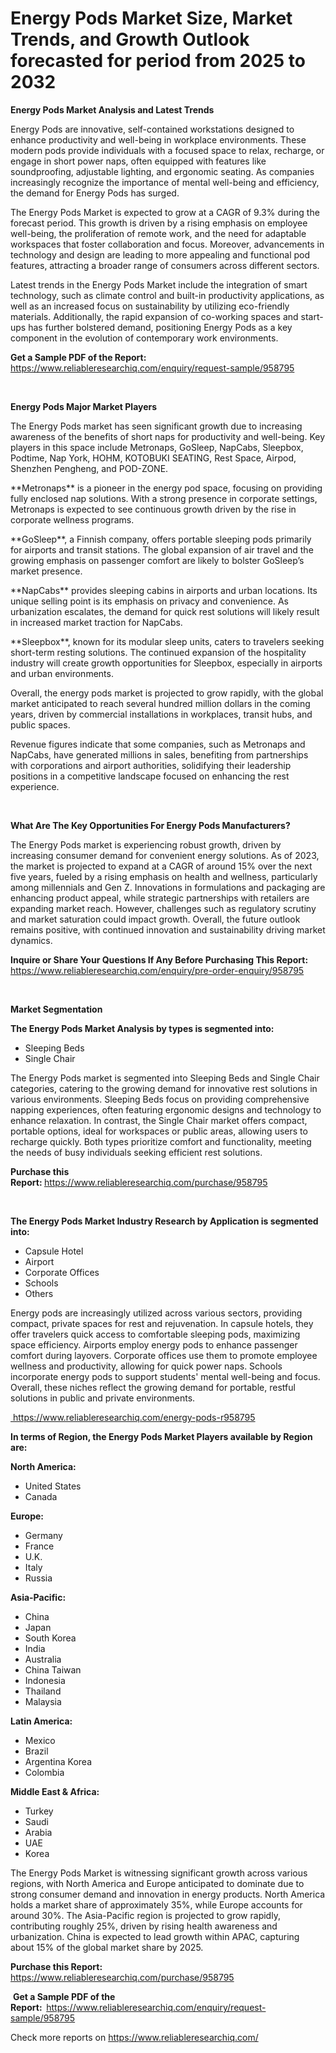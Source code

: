 <p><h1>Energy Pods Market Size, Market Trends, and Growth Outlook forecasted for period from 2025 to 2032</h1></p><p><strong>Energy Pods Market Analysis and Latest Trends</strong></p>
<p><p>Energy Pods are innovative, self-contained workstations designed to enhance productivity and well-being in workplace environments. These modern pods provide individuals with a focused space to relax, recharge, or engage in short power naps, often equipped with features like soundproofing, adjustable lighting, and ergonomic seating. As companies increasingly recognize the importance of mental well-being and efficiency, the demand for Energy Pods has surged.</p><p>The Energy Pods Market is expected to grow at a CAGR of 9.3% during the forecast period. This growth is driven by a rising emphasis on employee well-being, the proliferation of remote work, and the need for adaptable workspaces that foster collaboration and focus. Moreover, advancements in technology and design are leading to more appealing and functional pod features, attracting a broader range of consumers across different sectors.</p><p>Latest trends in the Energy Pods Market include the integration of smart technology, such as climate control and built-in productivity applications, as well as an increased focus on sustainability by utilizing eco-friendly materials. Additionally, the rapid expansion of co-working spaces and start-ups has further bolstered demand, positioning Energy Pods as a key component in the evolution of contemporary work environments.</p></p>
<p><strong>Get a Sample PDF of the Report:&nbsp;</strong> <a href="https://www.reliableresearchiq.com/enquiry/request-sample/958795?utm_campaign=2257&utm_medium=2&utm_source=Github&utm_content=ia&utm_term=21022025&utm_id=energy-pods">https://www.reliableresearchiq.com/enquiry/request-sample/958795</a></p>
<p>&nbsp;</p>
<p><strong>Energy Pods Major Market Players</strong></p>
<p><p>The Energy Pods market has seen significant growth due to increasing awareness of the benefits of short naps for productivity and well-being. Key players in this space include Metronaps, GoSleep, NapCabs, Sleepbox, Podtime, Nap York, HOHM, KOTOBUKI SEATING, Rest Space, Airpod, Shenzhen Pengheng, and POD-ZONE.</p><p>**Metronaps** is a pioneer in the energy pod space, focusing on providing fully enclosed nap solutions. With a strong presence in corporate settings, Metronaps is expected to see continuous growth driven by the rise in corporate wellness programs.</p><p>**GoSleep**, a Finnish company, offers portable sleeping pods primarily for airports and transit stations. The global expansion of air travel and the growing emphasis on passenger comfort are likely to bolster GoSleep’s market presence.</p><p>**NapCabs** provides sleeping cabins in airports and urban locations. Its unique selling point is its emphasis on privacy and convenience. As urbanization escalates, the demand for quick rest solutions will likely result in increased market traction for NapCabs.</p><p>**Sleepbox**, known for its modular sleep units, caters to travelers seeking short-term resting solutions. The continued expansion of the hospitality industry will create growth opportunities for Sleepbox, especially in airports and urban environments.</p><p>Overall, the energy pods market is projected to grow rapidly, with the global market anticipated to reach several hundred million dollars in the coming years, driven by commercial installations in workplaces, transit hubs, and public spaces. </p><p>Revenue figures indicate that some companies, such as Metronaps and NapCabs, have generated millions in sales, benefiting from partnerships with corporations and airport authorities, solidifying their leadership positions in a competitive landscape focused on enhancing the rest experience.</p></p>
<p>&nbsp;</p>
<p><strong>What Are The Key Opportunities For Energy Pods Manufacturers?</strong></p>
<p><p>The Energy Pods market is experiencing robust growth, driven by increasing consumer demand for convenient energy solutions. As of 2023, the market is projected to expand at a CAGR of around 15% over the next five years, fueled by a rising emphasis on health and wellness, particularly among millennials and Gen Z. Innovations in formulations and packaging are enhancing product appeal, while strategic partnerships with retailers are expanding market reach. However, challenges such as regulatory scrutiny and market saturation could impact growth. Overall, the future outlook remains positive, with continued innovation and sustainability driving market dynamics.</p></p>
<p><strong>Inquire or Share Your Questions If Any Before Purchasing This Report:</strong> <a href="https://www.reliableresearchiq.com/enquiry/pre-order-enquiry/958795?utm_campaign=2257&utm_medium=2&utm_source=Github&utm_content=ia&utm_term=21022025&utm_id=energy-pods">https://www.reliableresearchiq.com/enquiry/pre-order-enquiry/958795</a></p>
<p>&nbsp;</p>
<p><strong>Market Segmentation</strong></p>
<p><strong>The Energy Pods Market Analysis by types is segmented into:</strong></p>
<p><ul><li>Sleeping Beds</li><li>Single Chair</li></ul></p>
<p><p>The Energy Pods market is segmented into Sleeping Beds and Single Chair categories, catering to the growing demand for innovative rest solutions in various environments. Sleeping Beds focus on providing comprehensive napping experiences, often featuring ergonomic designs and technology to enhance relaxation. In contrast, the Single Chair market offers compact, portable options, ideal for workspaces or public areas, allowing users to recharge quickly. Both types prioritize comfort and functionality, meeting the needs of busy individuals seeking efficient rest solutions.</p></p>
<p><strong>Purchase this Report:&nbsp;</strong><a href="https://www.reliableresearchiq.com/purchase/958795?utm_campaign=2257&utm_medium=2&utm_source=Github&utm_content=ia&utm_term=21022025&utm_id=energy-pods">https://www.reliableresearchiq.com/purchase/958795</a></p>
<p>&nbsp;</p>
<p><strong>The Energy Pods Market Industry Research by Application is segmented into:</strong></p>
<p><ul><li>Capsule Hotel</li><li>Airport</li><li>Corporate Offices</li><li>Schools</li><li>Others</li></ul></p>
<p><p>Energy pods are increasingly utilized across various sectors, providing compact, private spaces for rest and rejuvenation. In capsule hotels, they offer travelers quick access to comfortable sleeping pods, maximizing space efficiency. Airports employ energy pods to enhance passenger comfort during layovers. Corporate offices use them to promote employee wellness and productivity, allowing for quick power naps. Schools incorporate energy pods to support students' mental well-being and focus. Overall, these niches reflect the growing demand for portable, restful solutions in public and private environments.</p></p>
<p><a href="https://www.reliableresearchiq.com/energy-pods-r958795?utm_campaign=2257&utm_medium=2&utm_source=Github&utm_content=ia&utm_term=21022025&utm_id=energy-pods">&nbsp;https://www.reliableresearchiq.com/energy-pods-r958795</a></p>
<p><strong>In terms of Region, the Energy Pods Market Players available by Region are:</strong></p>
<p>
    <p> <strong> North America: </strong>
        <ul>
            <li>United States</li>
            <li>Canada</li>
        </ul>
        </p> 
    <p> <strong> Europe: </strong>
        <ul>
            <li>Germany</li>
            <li>France</li>
            <li>U.K.</li>
            <li>Italy</li>
            <li>Russia</li>
        </ul>
        </p> 
    <p> <strong> Asia-Pacific: </strong>
        <ul>
            <li>China</li>
            <li>Japan</li>
            <li>South Korea</li>
            <li>India</li>
            <li>Australia</li>
            <li>China Taiwan</li>
            <li>Indonesia</li>
            <li>Thailand</li>
            <li>Malaysia</li>
        </ul>
        </p> 
    <p> <strong> Latin America: </strong>
        <ul>
            <li>Mexico</li>
            <li>Brazil</li>
            <li>Argentina Korea</li>
            <li>Colombia</li>
        </ul>
        </p> 
    <p> <strong> Middle East & Africa: </strong>
        <ul>
            <li>Turkey</li>
            <li>Saudi</li>
            <li>Arabia</li>
            <li>UAE</li>
            <li>Korea</li>
        </ul>
    </p>
    </p>
<p><p>The Energy Pods Market is witnessing significant growth across various regions, with North America and Europe anticipated to dominate due to strong consumer demand and innovation in energy products. North America holds a market share of approximately 35%, while Europe accounts for around 30%. The Asia-Pacific region is projected to grow rapidly, contributing roughly 25%, driven by rising health awareness and urbanization. China is expected to lead growth within APAC, capturing about 15% of the global market share by 2025.</p></p>
<p><strong>Purchase this Report: </strong><a href="https://www.reliableresearchiq.com/purchase/958795?utm_campaign=2257&utm_medium=2&utm_source=Github&utm_content=ia&utm_term=21022025&utm_id=energy-pods">https://www.reliableresearchiq.com/purchase/958795</a></p>
<p>&nbsp;<strong>Get a Sample PDF of the Report:&nbsp;&nbsp;</strong><a href="https://www.reliableresearchiq.com/enquiry/request-sample/958795?utm_campaign=2257&utm_medium=2&utm_source=Github&utm_content=ia&utm_term=21022025&utm_id=energy-pods">https://www.reliableresearchiq.com/enquiry/request-sample/958795</a></p>
<p><strong></strong></p>
<p>Check more reports on <a href="https://www.reliableresearchiq.com/?utm_campaign=2257&utm_medium=2&utm_source=Github&utm_content=ia&utm_term=21022025&utm_id=energy-pods">https://www.reliableresearchiq.com/</a></p>